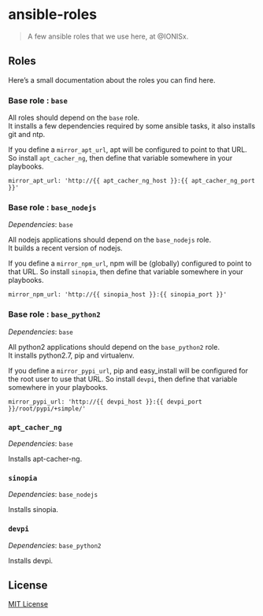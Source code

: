 # ansible-roles

> A few ansible roles that we use here, at @IONISx.

## Roles

Here’s a small documentation about the roles you can find here.


### Base role : `base`

All roles should depend on the `base` role.  
It installs a few dependencies required by some ansible tasks, it also installs git and ntp.

If you define a `mirror_apt_url`, apt will be configured to point to that URL. So install `apt_cacher_ng`, then define that variable somewhere in your playbooks.

    mirror_apt_url: 'http://{{ apt_cacher_ng_host }}:{{ apt_cacher_ng_port }}'


### Base role : `base_nodejs`

*Dependencies*: `base`

All nodejs applications should depend on the `base_nodejs` role.  
It builds a recent version of nodejs.

If you define a `mirror_npm_url`, npm will be (globally) configured to point to that URL. So install `sinopia`, then define that variable somewhere in your playbooks.

    mirror_npm_url: 'http://{{ sinopia_host }}:{{ sinopia_port }}'


### Base role : `base_python2`

*Dependencies*: `base`

All python2 applications should depend on the `base_python2` role.  
It installs python2.7, pip and virtualenv.

If you define a `mirror_pypi_url`, pip and easy_install will be configured for the root user to use that URL. So install `devpi`, then define that variable somewhere in your playbooks.

    mirror_pypi_url: 'http://{{ devpi_host }}:{{ devpi_port }}/root/pypi/+simple/'


### `apt_cacher_ng`

*Dependencies*: `base`

Installs apt-cacher-ng.


### `sinopia`

*Dependencies*: `base_nodejs`

Installs sinopia.


### `devpi`

*Dependencies*: `base_python2`

Installs devpi.


## License
[MIT License](http://en.wikipedia.org/wiki/MIT_License)
